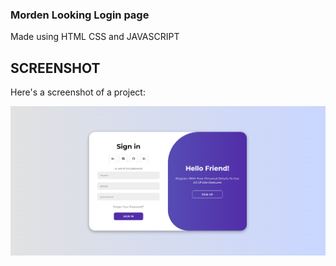 ### Morden Looking Login page
Made using HTML CSS and JAVASCRIPT

## SCREENSHOT
Here's a screenshot of a project:

![screenshot](screenshot.png)